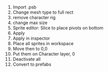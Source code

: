 1. Import .psb
2. Change mesh type to full rect
3. remove character rig
4. change max size
5. Sprite editor: Slice to place pivots on bottom
6. Apply
7. Apply in inspector
8. Place all sprites in workspace
9. Move then to 0,0
10. Put them on Character layer, 0
11. Deactivate all
12. Convert to prefabs
